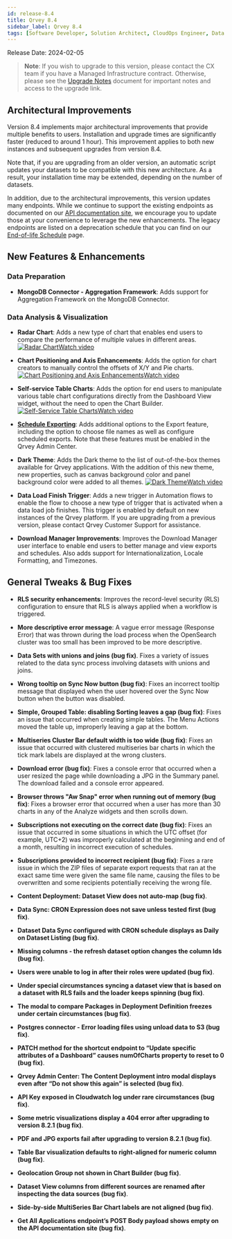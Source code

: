 ```yaml
---
id: release-8.4
title: Qrvey 8.4
sidebar_label: Qrvey 8.4
tags: [Software Developer, Solution Architect, CloudOps Engineer, Data Analyst]
---
```


Release Date: 2024-02-05

 >**Note**: If you wish to upgrade to this version, please contact the CX team if you have a Managed Infrastructure contract. Otherwise, please see the [Upgrade Notes](../upgrade-notes.md) document for important notes and access to the upgrade link.

## Architectural Improvements
Version 8.4 implements major architectural improvements that provide multiple benefits to users. Installation and upgrade times are significantly faster (reduced to around 1 hour). This improvement applies to both new instances and subsequent upgrades from version 8.4.  
 
Note that, if you are upgrading from an older version, an automatic script updates your datasets to be compatible with this new architecture. As a result, your installation time may be extended, depending on the number of datasets.  

In addition, due to the architectural improvements, this version updates many endpoints. While we continue to support the existing endpoints as documented on our [API documentation site](https://qrvey.stoplight.io/docs/qrvey-api-doc/4b0d6d292c0b2-administration), we encourage you to update those at your convenience to leverage the new enhancements. 
The legacy endpoints are listed on a deprecation schedule that you can find on our [End-of-life Schedule](../end-of-life.md) page.  


## New Features & Enhancements

### Data Preparation

* **MongoDB Connector - Aggregation Framework**: Adds support for Aggregation Framework on the MongoDB Connector.


### Data Analysis & Visualization

* **Radar Chart**: Adds a new type of chart that enables end users to compare the performance of multiple values in different areas. <a href="/docs/video-training/release/version-8.4#radar-chart" target="_blank" className="tooltip"><img alt="Radar Chart" src="https://s3.amazonaws.com/cdn.qrvey.com/documentation_assets/release-notes/video_icon.png#thumbnail-20" className="video-icon-png" /><span className="tooltiptext">Watch video</span></a>

* **Chart Positioning and Axis Enhancements**: Adds the option for chart creators to manually control the offsets of X/Y and Pie charts. <a href="/docs/video-training/release/version-8.4#chart-positioning-and-axis-enhancements" target="_blank" className="tooltip"><img alt="Chart Positioning and Axis Enhancements" src="https://s3.amazonaws.com/cdn.qrvey.com/documentation_assets/release-notes/video_icon.png#thumbnail-20" className="video-icon-png" /><span className="tooltiptext">Watch video</span></a>

* **Self-service Table Charts**: Adds the option for end users to manipulate various table chart configurations directly from the Dashboard View widget, without the need to open the Chart Builder. <a href="/docs/video-training/release/version-8.4#self-service-table-charts" target="_blank" className="tooltip"><img alt="Self-Service Table Charts" src="https://s3.amazonaws.com/cdn.qrvey.com/documentation_assets/release-notes/video_icon.png#thumbnail-20" className="video-icon-png" /><span className="tooltiptext">Watch video</span></a>

* **[Schedule Exporting](../../composer/03-Managing%20Your%20User%20Profile/scheduling-exports.md)**: Adds additional options to the Export feature, including the option to choose file names as well as configure scheduled exports. Note that these features must be enabled in the Qrvey Admin Center.

* **Dark Theme**: Adds the Dark theme to the list of out-of-the-box themes available for Qrvey applications. With the addition of this new theme, new properties, such as canvas background color and panel background color were added to all themes. <a href="/docs/video-training/release/version-8.4#dark-theme" target="_blank" className="tooltip"><img alt="Dark Theme" src="https://s3.amazonaws.com/cdn.qrvey.com/documentation_assets/release-notes/video_icon.png#thumbnail-20" className="video-icon-png" /><span className="tooltiptext">Watch video</span></a>

* **Data Load Finish Trigger**: Adds a new trigger in Automation flows to enable the flow to choose a new type of trigger that is activated when a data load job finishes. This trigger is enabled by default on new instances of the Qrvey platform. If you are upgrading from a previous version, please contact Qrvey Customer Support for assistance.

* **Download Manager Improvements**: Improves the Download Manager user interface to enable end users to better manage and view exports and schedules. Also adds support for Internationalization, Locale Formatting, and Timezones.



## General Tweaks & Bug Fixes

* **RLS security enhancements**: Improves the record-level security (RLS) configuration to ensure that RLS is always applied when a workflow is triggered.

* **More descriptive error message**: A vague error message (Response Error) that was thrown during the load process when the OpenSearch cluster was too small has been improved to be more descriptive.

* **Data Sets with unions and joins (bug fix)**. Fixes a variety of issues related to the data sync process involving datasets with unions and joins. 

* **Wrong tooltip on Sync Now button (bug fix)**: Fixes an incorrect tooltip message that displayed when the user hovered over the Sync Now button when the button was disabled. 

* **Simple, Grouped Table: disabling Sorting leaves a gap (bug fix)**: Fixes an issue that occurred when creating simple tables. The Menu Actions moved the table up, improperly leaving a gap at the bottom. 

* **Multiseries Cluster Bar default width is too wide (bug fix)**: Fixes an issue that occurred with clustered multiseries bar charts in which the tick mark labels are displayed at the wrong clusters. 

* **Download error (bug fix)**: Fixes a console error that occurred when a user resized the page while downloading a JPG in the Summary panel. The download failed and a console error appeared. 

* **Browser throws "Aw Snap" error when running out of memory (bug fix)**: Fixes a browser error that occurred when a user has more than 30 charts in any of the Analyze widgets and then scrolls down.

* **Subscriptions not executing on the correct date (bug fix)**: Fixes an issue that occurred in some situations in which the UTC offset (for example, UTC+2) was improperly calculated at the beginning and end of a month, resulting in incorrect execution of schedules. 

* **Subscriptions provided to incorrect recipient (bug fix)**: Fixes a rare issue in which the ZIP files of separate export requests that ran at the exact same time were given the same file name, causing the files to be overwritten and some recipients potentially receiving the wrong file. 


* **Content Deployment: Dataset View does not auto-map (bug fix)**.

* **Data Sync: CRON Expression does not save unless tested first (bug fix)**.

* **Dataset Data Sync configured with CRON schedule displays as Daily on Dataset Listing (bug fix)**.

* **Missing columns - the refresh dataset option changes the column Ids (bug fix)**.

* **Users were unable to log in after their roles were updated (bug fix)**.

* **Under special circumstances syncing a dataset view that is based on a dataset with RLS fails and the loader keeps spinning (bug fix)**.

* **The modal to compare Packages in Deployment Definition freezes under certain circumstances (bug fix)**.

* **Postgres connector - Error loading files using unload data to S3 (bug fix)**.

* **PATCH method for the shortcut endpoint to “Update specific attributes of a Dashboard” causes numOfCharts property to reset to 0 (bug fix)**.

* **Qrvey Admin Center: The Content Deployment intro modal displays even after  “Do not show this again” is selected (bug fix)**.

* **API Key exposed in Cloudwatch log under rare circumstances (bug fix)**.

* **Some metric visualizations display a 404 error after upgrading to version 8.2.1 (bug fix)**.

* **PDF and JPG exports fail after upgrading to version 8.2.1 (bug fix)**.

* **Table Bar visualization defaults to right-aligned for numeric column (bug fix)**.

* **Geolocation Group not shown in Chart Builder (bug fix)**.

* **Dataset View columns from different sources are renamed after inspecting the data sources (bug fix)**.

* **Side-by-side MultiSeries Bar Chart labels are not aligned (bug fix)**.

* **Get All Applications endpoint’s POST Body payload shows empty on the API documentation site (bug fix)**.

